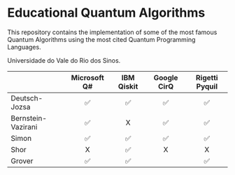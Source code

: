 # Educational Quantum Algorithms

This repository contains the implementation of some of the most famous Quantum Algorithms using the most cited Quantum Programming Languages.


Universidade do Vale do Rio dos Sinos.



|                     |  Microsoft Q#  |  IBM Qiskit    |  Google CirQ   |  Rigetti Pyquil|
| ------------------- | :------------: | :------------: | :------------: | :------------: |
|  Deutsch-Jozsa      |      ✅       |      ✅          |      ✅           |      ✅        |
|  Bernstein-Vazirani |      ✅       |       X          |     ✅          |      ✅       |
|  Simon              |      ✅       |      ✅          |      ✅          |       ✅        |
|  Shor               |  		X	        |      ✅         |         X         |         X       |
|  Grover             |       ✅      |      ✅         |                    |      ✅       | 
